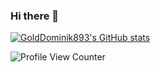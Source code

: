 ### Hi there 👋
[![GoldDominik893's GitHub stats](https://github-readme-stats.vercel.app/api?username=GoldDominik893&show_icons=true&theme=transparent&hide_border=true)](https://github.com/anuraghazra/github-readme-stats)

![Profile View Counter](https://komarev.com/ghpvc/?username=GoldDominik893)
